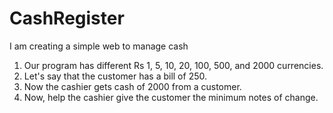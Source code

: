 # CashRegister
 I am creating a simple web to manage cash 

 1. Our program has different Rs 1, 5, 10, 20, 100, 500, and 2000 currencies.
 2. Let's say that the customer has a bill of 250.
 3. Now the cashier gets cash of 2000 from a customer.
 4. Now, help the cashier give the customer the minimum notes of change.
